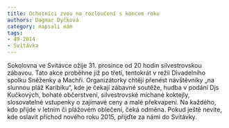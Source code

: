 ```yaml
---
title: Ochotníci zvou na rozloučení s koncem roku
authors: Dagmar Dyčková
category: napsali nám
tags: 
- 49-2014
- Svitávka
---
```

Sokolovna ve Svitávce ožije 31. prosince od 20 hodin silvestrovskou zábavou. Tato akce proběhne již po třetí, tentokrát v režii Divadelního spolku Sněženky a Machři. Organizátorky chtějí přenést návštěvníky „na slunnou pláž Karibiku“, kde je čekají zábavné soutěže, hudba v podání Djs Kučkových, bohaté občerstvení, silvestrovské míchané koktejly, slosovatelné vstupenky o zajímavé ceny a malé překvapení. Na každého, kdo přijde v letním či plážovém oblečení, čeká odměna. Pokud ještě nevíte, kde oslavit příchod nového roku 2015, přijďte za námi do Svitávky. 



